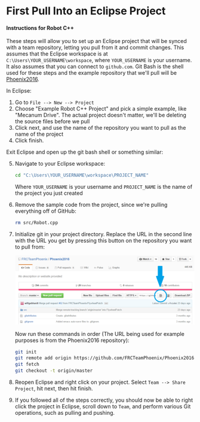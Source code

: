 # First Pull Into an Eclipse Project
#### Instructions for Robot C++

These steps will allow you to set up an Eclipse project that will be synced with a team repository, letting you pull from it and commit changes. This assumes that the Eclipse workspace is at `C:\Users\YOUR_USERNAME\workspace`, where `YOUR_USERNAME` is your username. It also assumes that you can connect to `github.com`. Git Bash is the shell used for these steps and the example repository that we'll pull will be [Phoenix2016](https://github.com/FRCTeamPhoenix/Phoenix2016).

In Eclipse:

1. Go to `File --> New --> Project`
2. Choose "Example Robot C++ Project" and pick a simple example, like "Mecanum Drive". The actual project doesn't matter, we'll be deleting the source files before we pull
3. Click next, and use the name of the repository you want to pull as the name of the project
4. Click finish.

Exit Eclipse and open up the git bash shell or something similar:

5. Navigate to your Eclipse workspace:

    ```bash
    cd "C:\Users\YOUR_USERNAME\workspace\PROJECT_NAME"
    ```
    Where `YOUR_USERNAME` is your username and `PROJECT_NAME` is the name of the    project you just created

6. Remove the sample code from the project, since we're pulling everything off of GitHub:

    ```bash
    rm src/Robot.cpp
    ```
    
7. Initialize git in your project directory. Replace the URL in the second line with the URL you get by pressing this button on the repository you want to pull from:

    ![Screenshot of Copy to Clipboard Button](https://raw.githubusercontent.com/FRCTeamPhoenix/Documentation/master/how-to/resources/copy-to-clipboard.PNG)
    
    Now run these commands in order (The URL being used for example purposes is from the Phoenix2016 repository):
    
    ```bash
    git init
    git remote add origin https://github.com/FRCTeamPhoenix/Phoenix2016.git
    git fetch
    git checkout -t origin/master
    ```
    
8. Reopen Eclipse and right click on your project. Select `Team --> Share Project`, hit next, then hit finish.

9. If you followed all of the steps correctly, you should now be able to right click the project in Eclipse, scroll down to `Team`, and perform various Git operations, such as pulling and pushing.